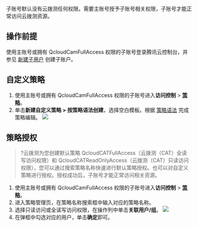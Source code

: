 子账号默认没有云拨测任何权限。需要主账号授予子账号相关权限，子账号才能正常访问云拨测资源。

## 操作前提

使用主账号或拥有 QcloudCamFullAccess 权限的子账号登录腾讯云控制台，并参见 [新建子用户](https://cloud.tencent.com/document/product/598/13674) 创建子账户。

##  自定义策略

1. 使用主账号或拥有 QcloudCamFullAccess 权限的子账号进入**访问控制** > [**策略**](https://console.cloud.tencent.com/cam/policy)。
2. 单击**新建自定义策略 > 按策略语法创建**，选择空白模板。根据 [策略语法](https://cloud.tencent.com/document/product/280/66688) 完成策略编辑。
   ![](https://main.qcloudimg.com/raw/426416f0b157a3ee22babae44976747d.png)

## 策略授权

>?云拨测为您创建默认策略 QcloudCATFullAccess（云拨测（CAT）全读写访问权限）和 QcloudCATReadOnlyAccess（云拨测（CAT）只读访问权限），您可以通过搜索策略名称快速进行默认策略授权。也可以对自定义策略进行授权。授权成功后，子账号才能正常访问相关资源。

1. 使用主账号或拥有 QcloudCamFullAccess 权限的子账号进入**访问控制** > [**策略**](https://console.cloud.tencent.com/cam/policy)。
2. 进入策略管理页，在策略名称搜索框中输入对应的策略名称。
3. 选择只读访问或全读写访问权限，在操作列中单击**关联用户/组**。
   ![](https://qcloudimg.tencent-cloud.cn/raw/28b01e6396d248d589d7aab4a7d8cfd6.png)
4. 在弹框中勾选对应的用户，单击**确定**即可。

